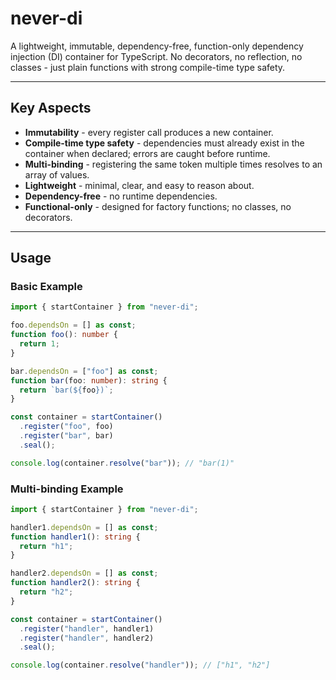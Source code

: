 # never-di

A lightweight, immutable, dependency-free, function-only dependency injection (DI) container for TypeScript.
No decorators, no reflection, no classes - just plain functions with strong compile-time type safety.

---

## Key Aspects

- **Immutability** - every register call produces a new container.
- **Compile-time type safety** - dependencies must already exist in the container when declared; errors are caught before runtime.
- **Multi-binding** - registering the same token multiple times resolves to an array of values.
- **Lightweight** - minimal, clear, and easy to reason about.
- **Dependency-free** - no runtime dependencies.
- **Functional-only** - designed for factory functions; no classes, no decorators.

---

## Usage

### Basic Example

```ts
import { startContainer } from "never-di";

foo.dependsOn = [] as const;
function foo(): number {
  return 1;
}

bar.dependsOn = ["foo"] as const;
function bar(foo: number): string {
  return `bar(${foo})`;
}

const container = startContainer()
  .register("foo", foo)
  .register("bar", bar)
  .seal();

console.log(container.resolve("bar")); // "bar(1)"
```

### Multi-binding Example

```ts
import { startContainer } from "never-di";

handler1.dependsOn = [] as const;
function handler1(): string {
  return "h1";
}

handler2.dependsOn = [] as const;
function handler2(): string {
  return "h2";
}

const container = startContainer()
  .register("handler", handler1)
  .register("handler", handler2)
  .seal();

console.log(container.resolve("handler")); // ["h1", "h2"]
```
